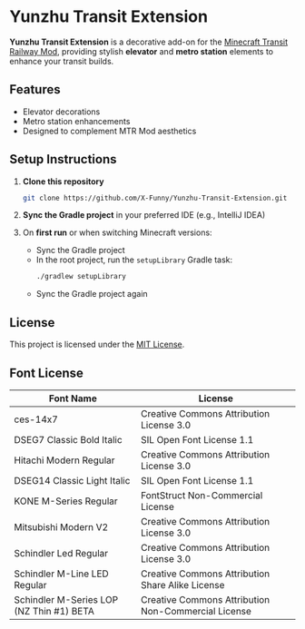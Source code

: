 # Yunzhu Transit Extension

**Yunzhu Transit Extension** is a decorative add-on for the [Minecraft Transit Railway Mod](https://github.com/jonafanho/Minecraft-Transit-Railway), providing stylish **elevator** and **metro station** elements to enhance your transit builds.

## Features

- Elevator decorations  
- Metro station enhancements  
- Designed to complement MTR Mod aesthetics

## Setup Instructions

1. **Clone this repository**  
   ```bash
   git clone https://github.com/X-Funny/Yunzhu-Transit-Extension.git
   ```

2. **Sync the Gradle project** in your preferred IDE (e.g., IntelliJ IDEA)

3. On **first run** or when switching Minecraft versions:
   - Sync the Gradle project
   - In the root project, run the `setupLibrary` Gradle task:
     ```bash
     ./gradlew setupLibrary
     ```
   - Sync the Gradle project again

## License

This project is licensed under the [MIT License](https://raw.githubusercontent.com/X-Funny/Yunzhu-Transit-Extension/main/LICENSE).

## Font License

| Font Name                                | License                                                 |
|------------------------------------------|----------------------------------------------------------|
| ces-14x7                                 | Creative Commons Attribution License 3.0                |
| DSEG7 Classic Bold Italic                | SIL Open Font License 1.1                               |
| Hitachi Modern Regular                   | Creative Commons Attribution License 3.0                |
| DSEG14 Classic Light Italic              | SIL Open Font License 1.1                               |
| KONE M-Series Regular                    | FontStruct Non-Commercial License                       |
| Mitsubishi Modern V2                     | Creative Commons Attribution License 3.0                |
| Schindler Led Regular                    | Creative Commons Attribution License 3.0                |
| Schindler M-Line LED Regular             | Creative Commons Attribution Share Alike License        |
| Schindler M-Series LOP (NZ Thin #1) BETA | Creative Commons Attribution Non-Commercial License     |


